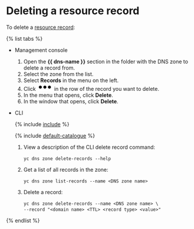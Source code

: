 # Deleting a resource record

To delete a [resource record](../concepts/resource-record.md):

{% list tabs %}

- Management console
  1. Open the **{{ dns-name }}** section in the folder with the DNS zone to delete a record from.
  1. Select the zone from the list.
  1. Select **Records** in the menu on the left.
  1. Click ![image](../../_assets/options.svg) in the row of the record you want to delete.
  1. In the menu that opens, click **Delete**.
  1. In the window that opens, click **Delete**.

- CLI

  {% include [include](../../_includes/cli-install.md) %}

  {% include [default-catalogue](../../_includes/default-catalogue.md) %}

  1. View a description of the CLI delete record command:

      ```
      yc dns zone delete-records --help
      ```

  1. Get a list of all records in the zone:

      ```
      yc dns zone list-records --name <DNS zone name>
      ```

  1. Delete a record:

     ```
     yc dns zone delete-records --name <DNS zone name> \
     --record "<domain name> <TTL> <record type> <value>"
     ```

{% endlist %}

